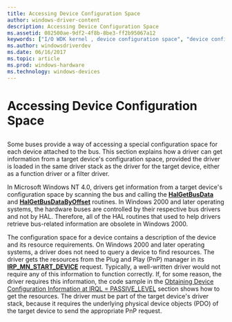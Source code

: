 ```yaml
---
title: Accessing Device Configuration Space
author: windows-driver-content
description: Accessing Device Configuration Space
ms.assetid: 082500ae-9df2-4f8b-8be3-ff2b95067a12
keywords: ["I/O WDK kernel , device configuration space", "device configuration space WDK I/O", "configuration space WDK I/O", "space WDK I/O", "resource information WDK I/O", "driver stacks WDK configuration info"]
ms.author: windowsdriverdev
ms.date: 06/16/2017
ms.topic: article
ms.prod: windows-hardware
ms.technology: windows-devices
---
```


# Accessing Device Configuration Space


## <a href="" id="ddk-accessing-device-configuration-space-kg"></a>


Some buses provide a way of accessing a special configuration space for each device attached to the bus. This section explains how a driver can get information from a target device's configuration space, provided the driver is loaded in the same driver stack as the driver for the target device, either as a function driver or a filter driver.

In Microsoft Windows NT 4.0, drivers get information from a target device's configuration space by scanning the bus and calling the [**HalGetBusData**](https://msdn.microsoft.com/library/windows/hardware/ff546599) and [**HalGetBusDataByOffset**](https://msdn.microsoft.com/library/windows/hardware/ff546606) routines. In Windows 2000 and later operating systems, the hardware buses are controlled by their respective bus drivers and not by HAL. Therefore, all of the HAL routines that used to help drivers retrieve bus-related information are obsolete in Windows 2000.

The configuration space for a device contains a description of the device and its resource requirements. On Windows 2000 and later operating systems, a driver does not need to query a device to find resources. The driver gets the resources from the Plug and Play (PnP) manager in its [**IRP\_MN\_START\_DEVICE**](https://msdn.microsoft.com/library/windows/hardware/ff551749) request. Typically, a well-written driver would not require any of this information to function correctly. If, for some reason, the driver requires this information, the code sample in the [Obtaining Device Configuration Information at IRQL = PASSIVE\_LEVEL](obtaining-device-configuration-information-at-irql---passive-level.md) section shows how to get the resources. The driver must be part of the target device's driver stack, because it requires the underlying physical device objects (PDO) of the target device to send the appropriate PnP request.

 

 





